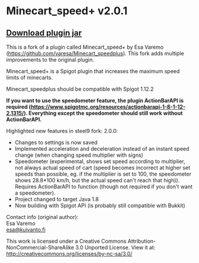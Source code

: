 # Minecart_speed+ v2.0.1

## [Download plugin jar](https://github.com/steel9/Minecart_speedplus/raw/master/bin/Minecart_speedplus_2.0.1.jar)

This is a fork of a plugin called Minecart_speed+ by Esa Varemo (https://github.com/varesa/Minecart_speedplus). This fork adds multiple improvements to the original plugin.     
     
Minecart_speed+ is a Spigot plugin that increases the maximum speed limits of minecarts.

Minecart_speedplus should be compatible with Spigot 1.12.2

**If you want to use the speedometer feature, the plugin ActionBarAPI is required (https://www.spigotmc.org/resources/actionbarapi-1-8-1-12-2.1315/). Everything except the speedometer should still work without ActionBarAPI.**

Highlighted new features in steel9 fork:
2.0.0:
- Changes to settings is now saved
- Implemented acceleration and deceleration instead of an instant speed change (when changing speed multiplier with signs)
- Speedometer (experimental, shows set speed according to multiplier, not always actual speed of cart (speed becomes incorrect at higher set speeds than possible, eg. if the multiplier is set to 100, the speedometer shows 28.8\*100 km/h, but the actual speed can't reach that high)). Requires ActionBarAPI to function (though not required if you don't want a speedometer).
- Project changed to target Java 1.8
- Now building with Spigot API (is probably still compatible with Bukkit)

Contact info (original author):     
Esa Varemo     
esa@kuivanto.fi     

This work is licensed under a Creative Commons Attribution-NonCommercial-ShareAlike 3.0 Unported License.
View it at: http://creativecommons.org/licenses/by-nc-sa/3.0/
